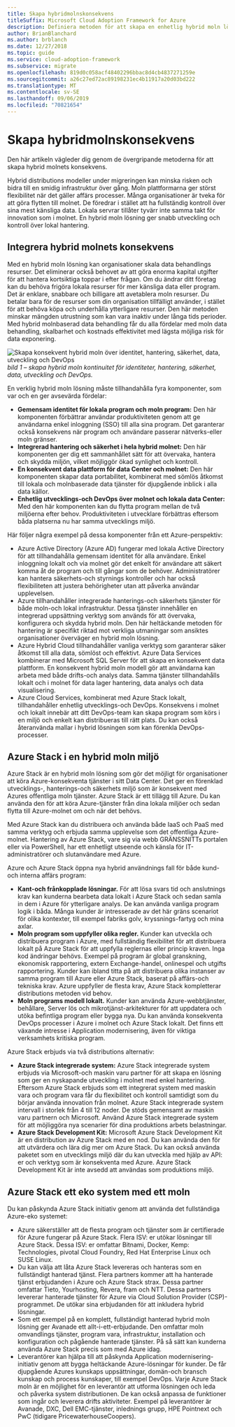 ```yaml
---
title: Skapa hybridmolnskonsekvens
titleSuffix: Microsoft Cloud Adoption Framework for Azure
description: Definiera metoden för att skapa en enhetlig hybrid moln lösning.
author: BrianBlanchard
ms.author: brblanch
ms.date: 12/27/2018
ms.topic: guide
ms.service: cloud-adoption-framework
ms.subservice: migrate
ms.openlocfilehash: 819d0c058acf48402296bbac8d4cb4837271259e
ms.sourcegitcommit: a26c27ed72ac89198231ec4b11917a20d03bd222
ms.translationtype: MT
ms.contentlocale: sv-SE
ms.lasthandoff: 09/06/2019
ms.locfileid: "70821654"
---
```

# <a name="create-hybrid-cloud-consistency"></a>Skapa hybridmolnskonsekvens

Den här artikeln vägleder dig genom de övergripande metoderna för att skapa hybrid molnets konsekvens.

Hybrid distributions modeller under migreringen kan minska risken och bidra till en smidig infrastruktur över gång. Moln plattformarna ger störst flexibilitet när det gäller affärs processer. Många organisationer är tveka för att göra flytten till molnet. De föredrar i stället att ha fullständig kontroll över sina mest känsliga data. Lokala servrar tillåter tyvärr inte samma takt för innovation som i molnet. En hybrid moln lösning ger snabb utveckling och kontroll över lokal hantering.

## <a name="integrate-hybrid-cloud-consistency"></a>Integrera hybrid molnets konsekvens

Med en hybrid moln lösning kan organisationer skala data behandlings resurser. Det eliminerar också behovet av att göra enorma kapital utgifter för att hantera kortsiktiga toppar i efter frågan. Om du ändrar ditt företag kan du behöva frigöra lokala resurser för mer känsliga data eller program. Det är enklare, snabbare och billigare att avetablera moln resurser. Du betalar bara för de resurser som din organisation tillfälligt använder, i stället för att behöva köpa och underhålla ytterligare resurser. Den här metoden minskar mängden utrustning som kan vara inaktiv under långa tids perioder. Med hybrid molnbaserad data behandling får du alla fördelar med moln data behandling, skalbarhet och kostnads effektivitet med lägsta möjliga risk för data exponering.

![Skapa konsekvent hybrid moln över identitet, hantering, säkerhet, data, utveckling och DevOps](../../_images/hybrid-consistency.png)
*bild 1 – skapa hybrid moln kontinuitet för identiteter, hantering, säkerhet, data, utveckling och DevOps.*

En verklig hybrid moln lösning måste tillhandahålla fyra komponenter, som var och en ger avsevärda fördelar:

- **Gemensam identitet för lokala program och moln program:** Den här komponenten förbättrar användar produktiviteten genom att ge användarna enkel inloggning (SSO) till alla sina program. Det garanterar också konsekvens när program och användare passerar nätverks-eller moln gränser.
- **Integrerad hantering och säkerhet i hela hybrid molnet:** Den här komponenten ger dig ett sammanhållet sätt för att övervaka, hantera och skydda miljön, vilket möjliggör ökad synlighet och kontroll.
- **En konsekvent data plattform för data Center och molnet:** Den här komponenten skapar data portabilitet, kombinerat med sömlös åtkomst till lokala och molnbaserade data tjänster för djupgående inblick i alla data källor.
- **Enhetlig utvecklings-och DevOps över molnet och lokala data Center:** Med den här komponenten kan du flytta program mellan de två miljöerna efter behov. Produktiviteten i utvecklare förbättras eftersom båda platserna nu har samma utvecklings miljö.

Här följer några exempel på dessa komponenter från ett Azure-perspektiv:

- Azure Active Directory (Azure AD) fungerar med lokala Active Directory för att tillhandahålla gemensam identitet för alla användare. Enkel inloggning lokalt och via molnet gör det enkelt för användare att säkert komma åt de program och till gångar som de behöver. Administratörer kan hantera säkerhets-och styrnings kontroller och har också flexibiliteten att justera behörigheter utan att påverka användar upplevelsen.
- Azure tillhandahåller integrerade hanterings-och säkerhets tjänster för både moln-och lokal infrastruktur. Dessa tjänster innehåller en integrerad uppsättning verktyg som används för att övervaka, konfigurera och skydda hybrid moln. Den här heltäckande metoden för hantering är specifikt riktad mot verkliga utmaningar som ansiktes organisationer överväger en hybrid moln lösning.
- Azure Hybrid Cloud tillhandahåller vanliga verktyg som garanterar säker åtkomst till alla data, sömlöst och effektivt. Azure Data Services kombinerar med Microsoft SQL Server för att skapa en konsekvent data plattform. En konsekvent hybrid moln modell gör att användarna kan arbeta med både drifts-och analys data. Samma tjänster tillhandahålls lokalt och i molnet för data lager hantering, data analys och data visualisering.
- Azure Cloud Services, kombinerat med Azure Stack lokalt, tillhandahåller enhetlig utvecklings-och DevOps. Konsekvens i molnet och lokalt innebär att ditt DevOps-team kan skapa program som körs i en miljö och enkelt kan distribueras till rätt plats. Du kan också återanvända mallar i hybrid lösningen som kan förenkla DevOps-processer.

## <a name="azure-stack-in-a-hybrid-cloud-environment"></a>Azure Stack i en hybrid moln miljö

Azure Stack är en hybrid moln lösning som gör det möjligt för organisationer att köra Azure-konsekventa tjänster i sitt Data Center. Det ger en förenklad utvecklings-, hanterings-och säkerhets miljö som är konsekvent med Azures offentliga moln tjänster. Azure Stack är ett tillägg till Azure. Du kan använda den för att köra Azure-tjänster från dina lokala miljöer och sedan flytta till Azure-molnet om och när det behövs.

Med Azure Stack kan du distribuera och använda både IaaS och PaaS med samma verktyg och erbjuda samma upplevelse som det offentliga Azure-molnet. Hantering av Azure Stack, vare sig via webb GRÄNSSNITTs portalen eller via PowerShell, har ett enhetligt utseende och känsla för IT-administratörer och slutanvändare med Azure.

Azure och Azure Stack öppna nya hybrid användnings fall för både kund-och interna affärs program:

- **Kant-och frånkopplade lösningar.** För att lösa svars tid och anslutnings krav kan kunderna bearbeta data lokalt i Azure Stack och sedan samla in dem i Azure för ytterligare analys. De kan använda vanliga program logik i båda. Många kunder är intresserade av det här gräns scenariot för olika kontexter, till exempel fabriks golv, kryssnings-fartyg och mina axlar.
- **Moln program som uppfyller olika regler.** Kunder kan utveckla och distribuera program i Azure, med fullständig flexibilitet för att distribuera lokalt på Azure Stack för att uppfylla reglernas eller princip kraven. Inga kod ändringar behövs. Exempel på program är global granskning, ekonomisk rapportering, extern Exchange-handel, onlinespel och utgifts rapportering. Kunder kan ibland titta på att distribuera olika instanser av samma program till Azure eller Azure Stack, baserat på affärs-och tekniska krav. Azure uppfyller de flesta krav, Azure Stack kompletterar distributions metoden vid behov.
- **Moln programs modell lokalt.** Kunder kan använda Azure-webbtjänster, behållare, Server lös och mikrotjänst-arkitekturer för att uppdatera och utöka befintliga program eller bygga nya. Du kan använda konsekventa DevOps processer i Azure i molnet och Azure Stack lokalt. Det finns ett växande intresse i Application modernisering, även för viktiga verksamhets kritiska program.

Azure Stack erbjuds via två distributions alternativ:

- **Azure Stack integrerade system:** Azure Stack integrerade system erbjuds via Microsoft-och maskin varu partner för att skapa en lösning som ger en nyskapande utveckling i molnet med enkel hantering. Eftersom Azure Stack erbjuds som ett integrerat system med maskin vara och program vara får du flexibilitet och kontroll samtidigt som du börjar använda innovation från molnet. Azure Stack integrerade system intervall i storlek från 4 till 12 noder. De stöds gemensamt av maskin varu partnern och Microsoft. Använd Azure Stack integrerade system för att möjliggöra nya scenarier för dina produktions arbets belastningar.
- **Azure Stack Development Kit:** Microsoft Azure Stack Development Kit är en distribution av Azure Stack med en nod. Du kan använda den för att utvärdera och lära dig mer om Azure Stack. Du kan också använda paketet som en utvecklings miljö där du kan utveckla med hjälp av API: er och verktyg som är konsekventa med Azure. Azure Stack Development Kit är inte avsedd att användas som produktions miljö.

## <a name="azure-stack-one-cloud-ecosystem"></a>Azure Stack ett eko system med ett moln

Du kan påskynda Azure Stack initiativ genom att använda det fullständiga Azure-eko systemet:

- Azure säkerställer att de flesta program och tjänster som är certifierade för Azure fungerar på Azure Stack. Flera ISV: er utökar lösningar till Azure Stack. Dessa ISV: er omfattar Bitnami, Docker, Kemp: Technologies, pivotal Cloud Foundry, Red Hat Enterprise Linux och SUSE Linux.
- Du kan välja att låta Azure Stack levereras och hanteras som en fullständigt hanterad tjänst. Flera partners kommer att ha hanterade tjänst erbjudanden i Azure och Azure Stack strax. Dessa partner omfattar Tieto, Yourhosting, Revera, fram och NTT. Dessa partners levererar hanterade tjänster för Azure via Cloud Solution Provider (CSP)-programmet. De utökar sina erbjudanden för att inkludera hybrid lösningar.
- Som ett exempel på en komplett, fullständigt hanterad hybrid moln lösning ger Avanade ett allt-i-ett-erbjudande. Den omfattar moln omvandlings tjänster, program vara, infrastruktur, installation och konfiguration och pågående hanterade tjänster. På så sätt kan kunderna använda Azure Stack precis som med Azure idag.
- Leverantörer kan hjälpa till att påskynda Application modernisering-initiativ genom att bygga heltäckande Azure-lösningar för kunder. De får djupgående Azures kunskaps uppsättningar, domän-och bransch kunskap och process kunskaper, till exempel DevOps. Varje Azure Stack moln är en möjlighet för en leverantör att utforma lösningen och leda och påverka system distributionen. De kan också anpassa de funktioner som ingår och leverera drifts aktiviteter. Exempel på leverantörer är Avanade, DXC, Dell EMC-tjänster, inlednings grupp, HPE Pointnext och PwC (tidigare PricewaterhouseCoopers).
